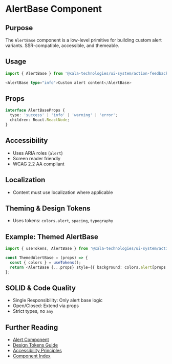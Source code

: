 # AlertBase Component

## Purpose
The `AlertBase` component is a low-level primitive for building custom alert variants. SSR-compatible, accessible, and themeable.

## Usage
```typescript
import { AlertBase } from '@xala-technologies/ui-system/action-feedback';

<AlertBase type="info">Custom alert content</AlertBase>
```

## Props
```typescript
interface AlertBaseProps {
  type: 'success' | 'info' | 'warning' | 'error';
  children: React.ReactNode;
}
```

## Accessibility
- Uses ARIA roles (`alert`)
- Screen reader friendly
- WCAG 2.2 AA compliant

## Localization
- Content must use localization where applicable

## Theming & Design Tokens
- Uses tokens: `colors.alert`, `spacing`, `typography`

## Example: Themed AlertBase
```typescript
import { useTokens, AlertBase } from '@xala-technologies/ui-system/action-feedback';

const ThemedAlertBase = (props) => {
  const { colors } = useTokens();
  return <AlertBase {...props} style={{ background: colors.alert[props.type] }} />;
};
```

## SOLID & Code Quality
- Single Responsibility: Only alert base logic
- Open/Closed: Extend via props
- Strict types, no `any`

## Further Reading
- [Alert Component](./alert-action-feedback.md)
- [Design Tokens Guide](../design-tokens.md)
- [Accessibility Principles](../architecture.md)
- [Component Index](./README.md)
